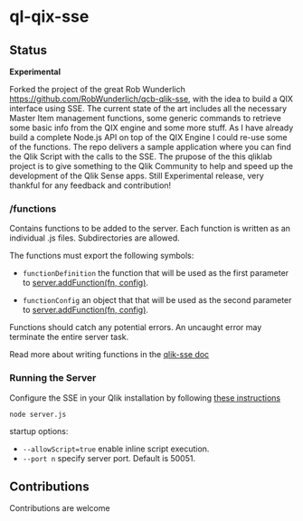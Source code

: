 # ql-qix-sse
## Status
**Experimental**

Forked the project of the great Rob Wunderlich https://github.com/RobWunderlich/qcb-qlik-sse, with the idea to build a QIX interface using SSE. The current state of the art includes all the necessary Master Item management functions, some generic commands to retrieve some basic info from the QIX engine and some more stuff. As I have already build a complete Node.js API on top of the QIX Engine I could re-use some of the functions. The repo delivers a sample application where you can find the Qlik Script with the calls to the SSE. The prupose of the this qliklab project is to give something to the Qlik Community to help and speed up the development of the Qlik Sense apps. Still Experimental release, very thankful for any feedback and contribution!

### /functions
  
Contains functions to be added to the server. Each function is written as an individual .js files. Subdirectories are allowed. 

The functions must export the following symbols:

* `functionDefinition`  the function that will be used as the first parameter to [server.addFunction(fn, config)](https://github.com/miralemd/qlik-sse/blob/master/docs/api.md).

* `functionConfig` an object that that will be used as the second parameter to [server.addFunction(fn, config)](https://github.com/miralemd/qlik-sse/blob/master/docs/api.md).

Functions should catch any potential errors.  An uncaught error may terminate the entire server task.

Read more about writing functions in the [qlik-sse doc](https://github.com/miralemd/qlik-sse/blob/master/README.md)

### Running the Server
Configure the SSE in your Qlik installation by following [these instructions](https://github.com/qlik-oss/server-side-extension/blob/master/docs/configuration.md)

`node server.js`

startup options:

* `--allowScript=true`  enable inline script execution.
* `--port n`  specify server port. Default is 50051.

## Contributions
Contributions are welcome